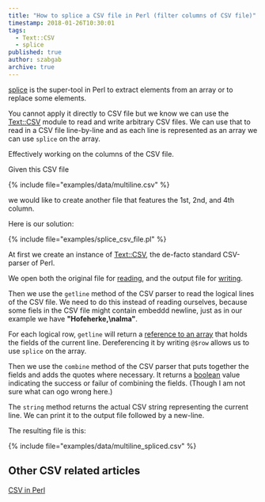 ```yaml
---
title: "How to splice a CSV file in Perl (filter columns of CSV file)"
timestamp: 2018-01-26T10:30:01
tags:
  - Text::CSV
  - splice
published: true
author: szabgab
archive: true
---
```



[splice](/splice-to-slice-and-dice-arrays-in-perl) is the super-tool in Perl
to extract elements from an array or to replace some elements.

You cannot apply it directly to CSV file but we know we can use the [Text::CSV](/search/Text%3A%3ACSV)
module to read and write arbitrary CSV files. We can use that to read in a CSV file line-by-line
and as each line is represented as an array we can use `splice` on the array.

Effectively working on the columns of the CSV file.


Given this CSV file

{% include file="examples/data/multiline.csv" %}

we would like to create another file that features the 1st, 2nd, and 4th column.

Here is our solution:

{% include file="examples/splice_csv_file.pl" %}

At first we create an instance of [Text::CSV](https://metacpan.org/pod/Text::CSV), the de-facto
standard CSV-parser of Perl.

We open both the original file for [reading](/open-and-read-from-files), and the output file for
[writing](/writing-to-files-with-perl).

Then we use the `getline` method of the CSV parser to read the logical lines of the CSV file.
We need to do this instead of reading ourselves, because some fiels in the CSV file might contain
embeddd newline, just as in our example we have **"Hofeherke,\nalma"**.

For each logical row, `getline` will return a [reference to an array](/array-references-in-perl)
that holds the fields of the current line. Dereferencing it by writing `@$row` allows us to use
`splice` on the array.

Then we use the `combine` method of the CSV parser that puts together the fields and adds
the quotes where necessary. It returns a [boolean](/boolean-values-in-perl) value
indicating the success or failur of combining the fields. (Though I am not sure what can ogo wrong here.)

The `string` method returns the actual CSV string representing the current line.
We can print it to the output file followed by a new-line.

The resulting file is this:

{% include file="examples/data/multiline_spliced.csv" %}

## Other CSV related articles

[CSV in Perl](/csv)

